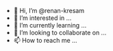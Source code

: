 - 👋 Hi, I’m @renan-kresam
- 👀 I’m interested in ...
- 🌱 I’m currently learning ...
- 💞️ I’m looking to collaborate on ...
- 📫 How to reach me ...

<!---
renan-kresam/renan-kresam is a ✨ special ✨ repository because its `README.md` (this file) appears on your GitHub profile.
You can click the Preview link to take a look at your changes.
--->
